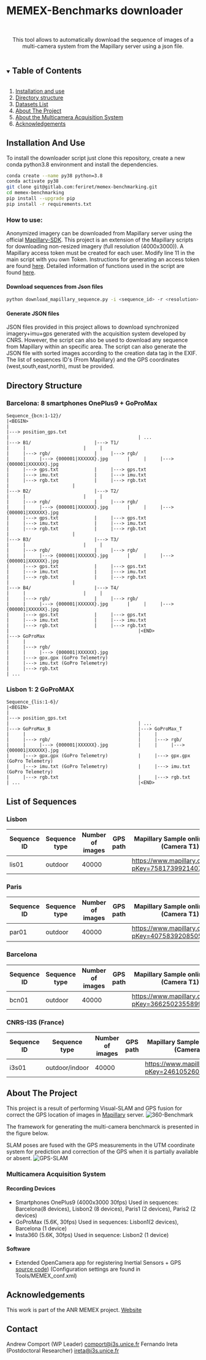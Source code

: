 # MEMEX-Benchmarks downloader

<br />
<p align="center">
  <p align="center">
    This tool allows to automatically download the sequence of images of a multi-camera system from the Mapillary server using a json file. 
  </p>
</p>

<!-- TABLE OF CONTENTS -->
<details open="open">
  <summary><h2 style="display: inline-block">Table of Contents</h2></summary>
  <ol>
    <li>
      <a href="#installation">Installation and use</a>
    </li>
    <li>
      <a href="#directory-structure">Directory structure</a>
    </li>
    <li>
      <a href="#datasets-list">Datasets List</a>
    </li> 
    <li>
      <a href="#about-the-project">About The Project</a>
    </li>
    <li>
      <a href="#about-the-project">About the Multicamera Acquisition System</a>
    </li> 
    <li>
      <a href="#acknowledgments">Acknowledgements</a>
    </li>   
  </ol>
</details>

## Installation And Use
To install the downloader script just clone this repository, create a new conda python3.8 environment and install the dependencies.  

```bash
conda create --name py38 python=3.8
conda activate py38
git clone git@gitlab.com:feriret/memex-benchmarking.git
cd memex-benchmarking
pip install --upgrade pip
pip install -r requirements.txt
```
### How to use:
Anonymized imagery can be downloaded from Mapillary server using the official [Mapillary-SDK](https://github.com/mapillary/mapillary-python-sdk). This project is an extension of the Mapillary scripts for downloading non-resized imagery (full resolution (4000x3000)). A Mapillary access token must be created for each user. Modify line 11 in the main script with you own Token. Instructions for generating an access token are found [here](https://help.mapillary.com/hc/en-us/articles/360010234680-Accessing-imagery-and-data-through-the-Mapillary-API#h_e18c3f92-8b3c-4d26-8a1b-a880bde3a645). Detailed information of functions used in the script are found [here](https://mapillary.github.io/mapillary-python-sdk/docs/mapillary/mapillary.interface/).

#### Download sequences from Json files
```bash
python download_mapillary_sequence.py -i <sequence_id> -r <resolution> -o <output_path>
```

#### Generate JSON files
JSON files provided in this project allows to download synchronized imagery+imu+gps generated with the acquisition system developed by CNRS. However, the script can also be used to download any sequence from Mapillary within an specific area. The script can also generate the JSON file with sorted images according to the creation data tag in the EXIF. The list of sequences ID's (From Mapillary) and the GPS coordinates (west,south,east,north), must be provided. 

## Directory Structure
### Barcelona: 8 smartphones OnePlus9 + GoProMax
```
Sequence_{bcn:1-12}/
|<BEGIN>
|
|---> position_gps.txt
|                                               | ...
|---> B1/				        |---> T1/
|     |						|     |
|     |---> rgb/				|     |---> rgb/
|     |     |---> {000001|XXXXXX}.jpg		|     |     |---> {000001|XXXXXX}.jpg
|     |---> gps.txt				|     |---> gps.txt
|     |---> imu.txt				|     |---> imu.txt
|     |---> rgb.txt				|     |---> rgb.txt
|						|
|---> B2/				        |---> T2/
|     |						|     |
|     |---> rgb/				|     |---> rgb/
|     |     |---> {000001|XXXXXX}.jpg		|     |     |---> {000001|XXXXXX}.jpg
|     |---> gps.txt				|     |---> gps.txt
|     |---> imu.txt				|     |---> imu.txt
|     |---> rgb.txt				|     |---> rgb.txt
|						|
|---> B3/				        |---> T3/
|     |						|     |
|     |---> rgb/				|     |---> rgb/
|     |     |---> {000001|XXXXXX}.jpg		|     |     |---> {000001|XXXXXX}.jpg
|     |---> gps.txt				|     |---> gps.txt
|     |---> imu.txt				|     |---> imu.txt
|     |---> rgb.txt				|     |---> rgb.txt
|						|
|---> B4/				        |---> T4/
|     |						|     |
|     |---> rgb/				|     |---> rgb/
|     |     |---> {000001|XXXXXX}.jpg		|     |     |---> {000001|XXXXXX}.jpg
|     |---> gps.txt				|     |---> gps.txt
|     |---> imu.txt				|     |---> imu.txt
|     |---> rgb.txt				|     |---> rgb.txt
|                                               |<END>
|---> GoProMax
|     |
|     |---> rgb/
|     |     |---> {000001|XXXXXX}.jpg
|     |---> gpx.gpx (GoPro Telemetry)
|     |---> imu.txt (GoPro Telemetry)
|     |---> rgb.txt 
| ...
```
### Lisbon 1: 2 GoProMAX
```
Sequence_{lis:1-6}/
|<BEGIN>
|
|---> position_gps.txt
|                                               | ...
|---> GoProMax_B                                |---> GoProMax_T
|     |                                         |     |
|     |---> rgb/                                |     |---> rgb/                                
|     |     |---> {000001|XXXXXX}.jpg           |     |     |---> {000001|XXXXXX}.jpg
|     |---> gpx.gpx (GoPro Telemetry)           |     |---> gpx.gpx (GoPro Telemetry)
|     |---> imu.txt (GoPro Telemetry)           |     |---> imu.txt (GoPro Telemetry)        
|     |---> rgb.txt                             |     |---> rgb.txt 
| ...                                           |<END>
```


## List of Sequences
### Lisbon
| Sequence ID | Sequence type | Number of images | GPS path | Mapillary Sample online image (Camera T1)
| --- | --- | --- | --- | --- |
| lis01 | outdoor | 40000 | | https://www.mapillary.com/app/?pKey=758173992140720

### Paris
| Sequence ID | Sequence type | Number of images | GPS path | Mapillary Sample online image (Camera T1)
| --- | --- | --- | --- | --- |
| par01 | outdoor | 40000 | |https://www.mapillary.com/app/?pKey=407583920850584

### Barcelona
| Sequence ID | Sequence type | Number of images | GPS path | Mapillary Sample online image (Camera T1)
| --- | --- | --- | --- | --- |
| bcn01 | outdoor | 40000 | |https://www.mapillary.com/app/?pKey=366250235589944

### CNRS-I3S (France)
| Sequence ID | Sequence type | Number of images | GPS path | Mapillary Sample online image (Camera T1)
| --- | --- | --- | --- | --- |
| i3s01 | outdoor/indoor | 40000 | |https://www.mapillary.com/app/?pKey=246105260801609

<!-- ABOUT THE PROJECT -->
## About The Project

This project is a result of performing Visual-SLAM and GPS fusion for correct the GPS location of images in [Mapillary](https://www.mapillary.com) server.
![360-Benchmark](/figures/Slam_framework_memex.png)

The framework for generating the multi-camera benchmarck is presented in the figure below. 

SLAM poses are fused with the GPS measurements in the UTM coordinate system for prediction and correction of the GPS when it is partially available or absent. 
![GPS-SLAM](/figures/gps_slam_filter.png)

### Multicamera Acquisition System

#### Recording Devices
- Smartphones OnePlus9 (4000x3000 30fps) Used in sequences: Barcelona(8 devices), Lisbon2 (8 devices), Paris1 (2 devices), Paris2 (2 devices)
- GoProMax (5.6K, 30fps) Used in sequences: Lisbon1(2 devices), Barcelona (1 device)
- Insta360 (5.6K, 30fps) Used in sequence: Lisbon2 (1 device)

#### Software
- Extended OpenCamera app for registering Inertial Sensors + GPS [source code](https://sourceforge.net/u/alnguyen/opencamera/ci/master/tree/)) (Configuration settings are found in Tools/MEMEX_conf.xml)


## Acknowledgements
This work is part of the ANR MEMEX project. [Website](https://memexproject.eu/en/)

## Contact
Andrew Comport (WP Leader) comport@i3s.unice.fr
Fernando Ireta (Postdoctoral Researcher) ireta@i3s.unice.fr
